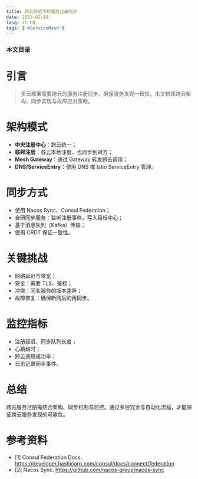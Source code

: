 ```yaml
---
title: 跨云环境下的服务注册同步
date: 2023-02-19
lang: zh-CN
tags: ['#ServiceMesh']
---
```


### 本文目录
<!-- toc -->

# 引言
> 多云部署需要跨云的服务注册同步，确保服务发现一致性。本文梳理跨云架构、同步实现与故障应对策略。

# 架构模式
- **中央注册中心**：跨云统一；
- **联邦注册**：各云本地注册，也同步到对方；
- **Mesh Gateway**：通过 Gateway 转发跨云调用；
- **DNS/ServiceEntry**：使用 DNS 或 Istio ServiceEntry 管理。

# 同步方式
- 使用 Nacos Sync、Consul Federation；
- 自研同步服务：监听注册事件，写入目标中心；
- 基于消息队列（Kafka）传输；
- 使用 CRDT 保证一致性。

# 关键挑战
- 网络延迟与带宽；
- 安全：需要 TLS、鉴权；
- 冲突：同名服务的版本差异；
- 故障恢复：确保断网后的再同步。

# 监控指标
- 注册延迟、同步队列长度；
- 心跳超时；
- 跨云调用成功率；
- 日志记录同步事件。

# 总结
跨云服务注册需结合架构、同步机制与监控。通过多层冗余与自动化流程，才能保证跨云服务发现的可靠性。

# 参考资料
- [1] Consul Federation Docs. https://developer.hashicorp.com/consul/docs/connect/federation
- [2] Nacos Sync. https://github.com/nacos-group/nacos-sync

